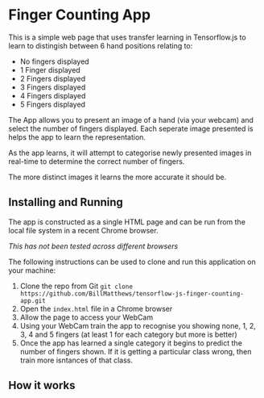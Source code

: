 # Finger Counting App
This is a simple web page that uses transfer learning in Tensorflow.js to learn to distingish between 6 hand positions relating to:
- No fingers displayed
- 1 Finger displayed
- 2 Fingers displayed
- 3 Fingers displayed
- 4 Fingers displayed
- 5 Fingers displayed

The App allows you to present an image of a hand (via your webcam) and select the number of fingers displayed. Each seperate image presented is helps the app to learn the representation.

As the app learns, it will attempt to categorise newly presented images in real-time to determine the correct number of fingers.

The more distinct images it learns the more accurate it should be.

## Installing and Running
The app is constructed as a single HTML page and can be run from the local file system in a recent Chrome browser.

  _This has not been tested across different browsers_

The following instructions can be used to clone and run this application on your machine:
 
1. Clone the repo from Git `git clone https://github.com/BillMatthews/tensorflow-js-finger-counting-app.git` 
2. Open the `index.html` file in a Chrome browser
3. Allow the page to access your WebCam
4. Using your WebCam train the app to recognise you showing none, 1, 2, 3, 4 and 5 fingers (at least 1 for each category but more is better)
5. Once the app has learned a single category it begins to predict the number of fingers shown. If it is getting a particular class wrong, then train more isntances of that class.
 
## How it works
